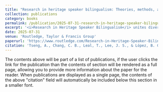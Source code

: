 ```yaml
---
title: "Research in heritage speaker bilingualism: Theories, methods, and designs"
collection: publications
category: books
permalink: /publication/2025-07-31-research-in-heritage-speaker-bilingualism
excerpt: '<i>Research in Heritage Speaker Bilingualism</i> unites diverse methodological perspectives on heritage language research, offering insights into key research questions, experimental designs, research techniques, and instruments used to investigate heritage languages. This ambitious volume covers a variety of linguistic, affective, social, and educational perspectives, all related to heritage language research. Each chapter provides a state-of-the-art overview of the topic under discussion with examples from a variety of heritage languages, is written in a highly accessible way featuring activities, and leads to further research literature. Readers are guided through theoretical background, research justification, creation, use, and the possible outcomes of key research methods.'
date: 2025-07-31
venue: 'Routledge, Taylor & Francis Group'
paperurl: 'https://www.routledge.com/Research-in-Heritage-Speaker-Bilingualism-Theories-Methods-and-Designs/Tseng-Chang-Leal-Lee-Lopez/p/book/9781032403212'
citation: 'Tseng, A., Chang, C. B., Leal, T., Lee, J. S., & López, B. G. (2025). <i>Research in heritage speaker bilingualism: Theories, methods, and designs</i>. New York, NY: Routledge.'
---
```

The contents above will be part of a list of publications, if the user clicks the link for the publication than the contents of section will be rendered as a full page, allowing you to provide more information about the paper for the reader. When publications are displayed as a single page, the contents of the above "citation" field will automatically be included below this section in a smaller font.
